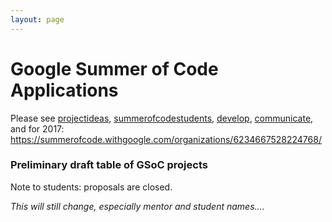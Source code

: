 ```yaml
---
layout: page 
---
```

# Google Summer of Code Applications

Please see [projectideas](projectideas), 
[summerofcodestudents](summerofcodestudents), [develop](develop), 
[communicate](communicate), and for 2017: 
https://summerofcode.withgoogle.com/organizations/6234667528224768/

### Preliminary draft table of GSoC projects

Note to students: proposals are closed.

*This will still change, especially mentor and student names....*

